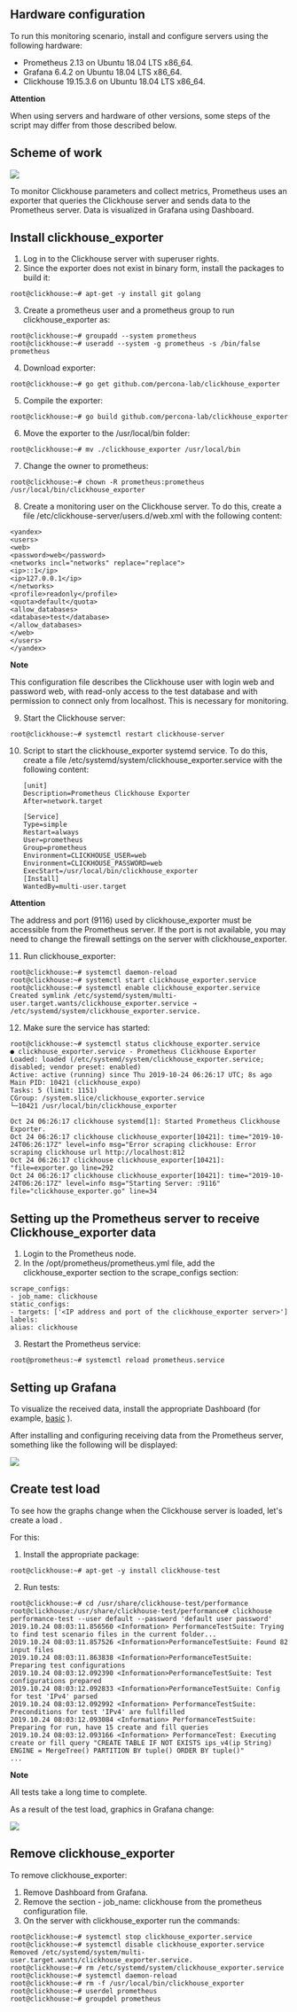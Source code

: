 ## Hardware configuration

To run this monitoring scenario, install and configure servers using the following hardware:

- Prometheus 2.13 on Ubuntu 18.04 LTS x86_64.
- Grafana 6.4.2 on Ubuntu 18.04 LTS x86_64.
- Clickhouse 19.15.3.6 on Ubuntu 18.04 LTS x86_64.

<warn>

**Attention**

When using servers and hardware of other versions, some steps of the script may differ from those described below.

</warn>

## Scheme of work

**![](./assets/1573248708605-1573248708605.png)**

To monitor Clickhouse parameters and collect metrics, Prometheus uses an exporter that queries the Clickhouse server and sends data to the Prometheus server. Data is visualized in Grafana using Dashboard.

## Install clickhouse_exporter

1. Log in to the Clickhouse server with superuser rights.
2. Since the exporter does not exist in binary form, install the packages to build it:

```
root@clickhouse:~# apt-get -y install git golang

```

3. Create a prometheus user and a prometheus group to run clickhouse_exporter as:

```
root@clickhouse:~# groupadd --system prometheus
root@clickhouse:~# useradd --system -g prometheus -s /bin/false prometheus

```

4. Download exporter:

```
root@clickhouse:~# go get github.com/percona-lab/clickhouse_exporter

```

5. Compile the exporter:

```
root@clickhouse:~# go build github.com/percona-lab/clickhouse_exporter

```

6. Move the exporter to the /usr/local/bin folder:

```
root@clickhouse:~# mv ./clickhouse_exporter /usr/local/bin

```

7. Change the owner to prometheus:

```
root@clickhouse:~# chown -R prometheus:prometheus /usr/local/bin/clickhouse_exporter

```

8. Create a monitoring user on the Clickhouse server. To do this, create a file /etc/clickhouse-server/users.d/web.xml with the following content:

```
<yandex>
<users>
<web>
<password>web</password>
<networks incl="networks" replace="replace">
<ip>::1</ip>
<ip>127.0.0.1</ip>
</networks>
<profile>readonly</profile>
<quota>default</quota>
<allow_databases>
<database>test</database>
</allow_databases>
</web>
</users>
</yandex>

```

<info>

**Note**

This configuration file describes the Clickhouse user with login web and password web, with read-only access to the test database and with permission to connect only from localhost. This is necessary for monitoring.

</info>

9. Start the Clickhouse server:

```
root@clickhouse:~# systemctl restart clickhouse-server

```

10. Script to start the clickhouse_exporter systemd service. To do this, create a file /etc/systemd/system/clickhouse_exporter.service with the following content:

    ```
    [unit]
    Description=Prometheus Clickhouse Exporter
    After=network.target

    [Service]
    Type=simple
    Restart=always
    User=prometheus
    Group=prometheus
    Environment=CLICKHOUSE_USER=web
    Environment=CLICKHOUSE_PASSWORD=web
    ExecStart=/usr/local/bin/clickhouse_exporter
    [Install]
    WantedBy=multi-user.target

    ```

<warn>

**Attention**

The address and port (9116) used by clickhouse_exporter must be accessible from the Prometheus server. If the port is not available, you may need to change the firewall settings on the server with clickhouse_exporter.

</warn>

11. Run clickhouse_exporter:

```
root@clickhouse:~# systemctl daemon-reload
root@clickhouse:~# systemctl start clickhouse_exporter.service
root@clickhouse:~# systemctl enable clickhouse_exporter.service
Created symlink /etc/systemd/system/multi-user.target.wants/clickhouse_exporter.service → /etc/systemd/system/clickhouse_exporter.service.

```

12. Make sure the service has started:

```
root@clickhouse:~# systemctl status clickhouse_exporter.service
● clickhouse_exporter.service - Prometheus Clickhouse Exporter
Loaded: loaded (/etc/systemd/system/clickhouse_exporter.service; disabled; vendor preset: enabled)
Active: active (running) since Thu 2019-10-24 06:26:17 UTC; 8s ago
Main PID: 10421 (clickhouse_expo)
Tasks: 5 (limit: 1151)
CGroup: /system.slice/clickhouse_exporter.service
└─10421 /usr/local/bin/clickhouse_exporter

Oct 24 06:26:17 clickhouse systemd[1]: Started Prometheus Clickhouse Exporter.
Oct 24 06:26:17 clickhouse clickhouse_exporter[10421]: time="2019-10-24T06:26:17Z" level=info msg="Error scraping clickhouse: Error scraping clickhouse url http://localhost:812
Oct 24 06:26:17 clickhouse clickhouse_exporter[10421]: "file=exporter.go line=292
Oct 24 06:26:17 clickhouse clickhouse_exporter[10421]: time="2019-10-24T06:26:17Z" level=info msg="Starting Server: :9116" file="clickhouse_exporter.go" line=34

```

## Setting up the Prometheus server to receive Clickhouse_exporter data

1. Login to the Prometheus node.
2. In the /opt/prometheus/prometheus.yml file, add the clickhouse_exporter section to the scrape_configs section:

```
scrape_configs:
- job_name: clickhouse
static_configs:
- targets: ['<IP address and port of the clickhouse_exporter server>']
labels:
alias: clickhouse

```

3. Restart the Prometheus service:

```
root@prometheus:~# systemctl reload prometheus.service

```

## Setting up Grafana

To visualize the received data, install the appropriate Dashboard (for example, [basic](https://grafana.com/grafana/dashboards/882) ).

After installing and configuring receiving data from the Prometheus server, something like the following will be displayed:

**[![](./assets/1573251451606-1573251451606.png)](https://hb.bizmrg.com/help-images/monitoring-with-prometheus/clickhouse-exporter/Grafana1.png)**

## Create test load

To see how the graphs change when the Clickhouse server is loaded, let's create a load .

For this:

1. Install the appropriate package:

```
root@clickhouse:~# apt-get -y install clickhouse-test

```

2. Run tests:

```
root@clickhouse:~# cd /usr/share/clickhouse-test/performance
root@clickhouse:/usr/share/clickhouse-test/performance# clickhouse performance-test --user default --password 'default user password'
2019.10.24 08:03:11.856560 <Information> PerformanceTestSuite: Trying to find test scenario files in the current folder...
2019.10.24 08:03:11.857526 <Information>PerformanceTestSuite: Found 82 input files
2019.10.24 08:03:11.863838 <Information>PerformanceTestSuite: Preparing test configurations
2019.10.24 08:03:12.092390 <Information>PerformanceTestSuite: Test configurations prepared
2019.10.24 08:03:12.092833 <Information>PerformanceTestSuite: Config for test 'IPv4' parsed
2019.10.24 08:03:12.092992 <Information> PerformanceTestSuite: Preconditions for test 'IPv4' are fullfilled
2019.10.24 08:03:12.093084 <Information> PerformanceTestSuite: Preparing for run, have 15 create and fill queries
2019.10.24 08:03:12.093166 <Information> PerformanceTest: Executing create or fill query "CREATE TABLE IF NOT EXISTS ips_v4(ip String) ENGINE = MergeTree() PARTITION BY tuple() ORDER BY tuple()"
...

```

<info>

**Note**

All tests take a long time to complete.

</info>

As a result of the test load, graphics in Grafana change:

**[![](./assets/1573251830540-1573251830540.png)](https://hb.bizmrg.com/help-images/monitoring-with-prometheus/clickhouse-exporter/Grafana_performance.png)**

## Remove clickhouse_exporter

To remove clickhouse_exporter:

1. Remove Dashboard from Grafana.
2. Remove the section - job_name: clickhouse from the prometheus configuration file.
3. On the server with clickhouse_exporter run the commands:

```
root@clickhouse:~# systemctl stop clickhouse_exporter.service
root@clickhouse:~# systemctl disable clickhouse_exporter.service
Removed /etc/systemd/system/multi-user.target.wants/clickhouse_exporter.service.
root@clickhouse:~# rm /etc/systemd/system/clickhouse_exporter.service
root@clickhouse:~# systemctl daemon-reload
root@clickhouse:~# rm -f /usr/local/bin/clickhouse_exporter
root@clickhouse:~# userdel prometheus
root@clickhouse:~# groupdel prometheus

```
